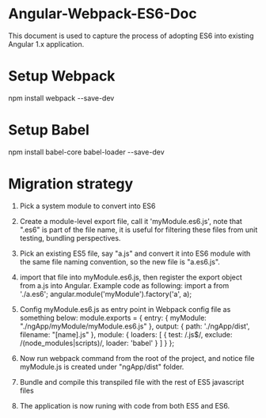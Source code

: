 # Angular-Webpack-ES6-Doc
This document is used to capture the process of adopting ES6 into existing Angular 1.x application.

# Setup Webpack
npm install webpack --save-dev

# Setup Babel
npm install babel-core babel-loader --save-dev

# Migration strategy
1. Pick a system module to convert into ES6
2. Create a module-level export file, call it 'myModule.es6.js', note that ".es6" is part of the file name, it is useful for filtering these files from unit testing, bundling perspectives.
3. Pick an existing ES5 file, say "a.js" and convert it into ES6 module with the same file naming convention, so the new file is "a.es6.js".
4. import that file into myModule.es6.js, then register the export object from a.js into Angular. Example code as following:
    import a from './a.es6';
    angular.module('myModule').factory('a', a);

5. Config myModule.es6.js as entry point in Webpack config file as something below:
    module.exports = {
        entry: {
            myModule: "./ngApp/myModule/myModule.es6.js"
        },
        output: {
            path: './ngApp/dist',
            filename: "[name].js"
        },
        module: {
            loaders: [
                {
                    test: /\.js$/,
                    exclude: /(node_modules|scripts)/,
                    loader: 'babel'
                }
            ]
        }
    };
6. Now run webpack command from the root of the project, and notice file myModule.js is created under "ngApp/dist" folder.
7. Bundle and compile this transpiled file with the rest of ES5 javascript files
8. The application is now runing with code from both ES5 and ES6.

